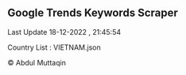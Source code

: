 

## Google Trends Keywords Scraper 
 
Last Update 18-12-2022 , 21:45:54

Country List :
VIETNAM.json



© Abdul Muttaqin 
